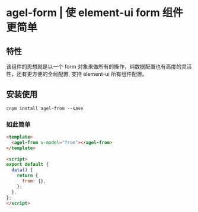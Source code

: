 # agel-form | 使 element-ui form 组件更简单

## 特性

该组件的思想就是以一个 form 对象来做所有的操作，纯数据配置也有高度的灵活性，还有更方便的全局配置, 支持 element-ui 所有组件配置。


## 安装使用

`cnpm install agel-from --save`


### 如此简单

```html
<template>
  <agel-from v-model="from"></agel-from>
</template>
 
<script>
export default {
  data() {
    return {
      from: {},
    };
  },
};
</script>
```

